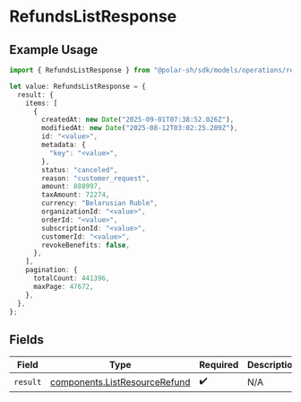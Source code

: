 # RefundsListResponse

## Example Usage

```typescript
import { RefundsListResponse } from "@polar-sh/sdk/models/operations/refundslist.js";

let value: RefundsListResponse = {
  result: {
    items: [
      {
        createdAt: new Date("2025-09-01T07:38:52.026Z"),
        modifiedAt: new Date("2025-08-12T03:02:25.209Z"),
        id: "<value>",
        metadata: {
          "key": "<value>",
        },
        status: "canceled",
        reason: "customer_request",
        amount: 888997,
        taxAmount: 72274,
        currency: "Belarusian Ruble",
        organizationId: "<value>",
        orderId: "<value>",
        subscriptionId: "<value>",
        customerId: "<value>",
        revokeBenefits: false,
      },
    ],
    pagination: {
      totalCount: 441396,
      maxPage: 47672,
    },
  },
};
```

## Fields

| Field                                                                          | Type                                                                           | Required                                                                       | Description                                                                    |
| ------------------------------------------------------------------------------ | ------------------------------------------------------------------------------ | ------------------------------------------------------------------------------ | ------------------------------------------------------------------------------ |
| `result`                                                                       | [components.ListResourceRefund](../../models/components/listresourcerefund.md) | :heavy_check_mark:                                                             | N/A                                                                            |